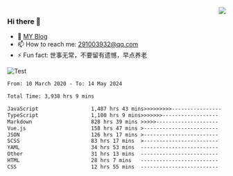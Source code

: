 <img align='right' src='https://github-readme-stats.vercel.app/api?username=niaogege&show_icons=true&theme=radical'/>

### Hi there 👋

- 🌱 [MY Blog](https://bythewayer.com/)
- 📫 How to reach me: 291003932@qq.com
- ⚡ Fun fact:  世事无常，不要留有遗憾，早点养老

![Test](https://github-readme-stats.vercel.app/api/top-langs/?username=niaogege&layout=compact)

<!--START_SECTION:waka-->

```txt
From: 10 March 2020 - To: 14 May 2024

Total Time: 3,938 hrs 9 mins

JavaScript                 1,487 hrs 43 mins>>>>>>>>>----------------   37.78 %
TypeScript                 1,100 hrs 9 mins>>>>>>>------------------   27.94 %
Markdown                   828 hrs 39 mins >>>>>--------------------   21.04 %
Vue.js                     158 hrs 47 mins >------------------------   04.03 %
JSON                       126 hrs 17 mins >------------------------   03.21 %
SCSS                       83 hrs 17 mins  >------------------------   02.11 %
YAML                       34 hrs 53 mins  -------------------------   00.89 %
Other                      31 hrs 13 mins  -------------------------   00.79 %
HTML                       28 hrs 7 mins   -------------------------   00.71 %
CSS                        12 hrs 55 mins  -------------------------   00.33 %
```

<!--END_SECTION:waka-->
